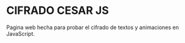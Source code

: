 # CIFRADO CESAR JS

Pagina web hecha para probar el cifrado de textos y animaciones en JavaScript.

